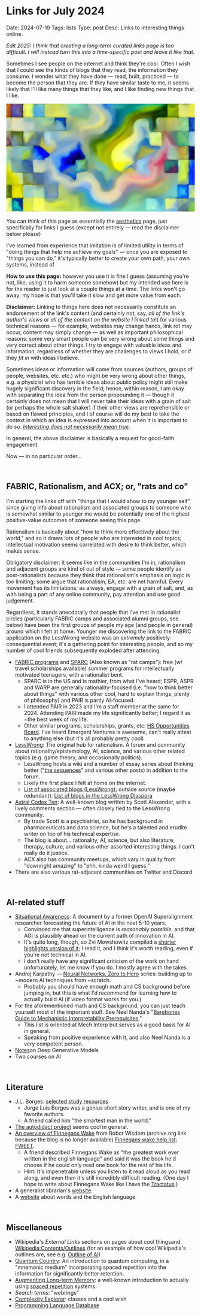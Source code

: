 # Links for July 2024  
Date: 2024-07-19
Tags: lists
Type: post
Desc: Links to interesting things online. 

*Edit 2025: I think that creating a long-term curated links page is too difficult. I will instead turn this into a time-specific post and leave it like that.*

Sometimes I see people on the internet and think they're cool. Often I wish that I could see the kinds of blogs that they read, the information they consume. I wonder what they have done — read, built, practiced — to become the person that they are. If they have similar taste to me, it seems likely that I'll like many things that they like, and I like finding new things that I like. 

<img src="static/images/links.webp" class="page-img">


You can think of this page as essentially the [aesthetics](/aesthetics) page, just specifically for links I guess (except not entirely — read the disclaimer below please)

I've learned from experience that imitation is of limited utility in terms of "doing things that help me achieve my goals" — once you are exposed to "things you can do," it's typically better to create your own path, your own systems, instead of 

**How to use this page:** however you use it is fine I guess (assuming you're not, like, using it to harm someone somehow) but my intended use here is for the reader to just look at a couple things at a time. The links won't go away; my hope is that you'll take it slow and get more value from each.

**Disclaimer:** Linking to things here does not necessarily constitute an endorsement of the link's content (and certainly not, say, *all of the link's author's views* or *all of the content on the website I linked to*!) for various technical reasons — for example, websites may change hands, link rot may occur, content may simply change — as well as important philosophical reasons: some very smart people can be very wrong about some things and very correct about other things. I try to engage with valuable ideas and information, regardless of whether they are challenges to views I hold, or if they *fit in* with ideas I believe. 

Sometimes ideas or information will come from sources (authors, groups of people, websites, etc. etc.) who might be very wrong about other things, e.g. a physicist who has terrible ideas about public policy might still make hugely significant discovery in the field; hence, within reason, I am okay with separating the idea from the person propounding it — though it certainly does not mean that I will never take their ideas with a grain of salt (or perhaps the whole salt shaker) if their other views are reprehensible or based on flawed principles, and I of course will do my best to take the context in which an idea is expressed into account when it is important to do so. *[Interesting does not necessarily mean true](/wrong-but-useful).*

In general, the above disclaimer is basically a request for good-faith engagement. 

Now — in no particular order...

<br>


## FABRIC, Rationalism, and ACX; or, "rats and co"

I'm starting the links off with "things that I would show to my younger self" since giving info about rationalism and associated groups to someone who is somewhat similar to younger me would be potentially one of the highest positive-value outcomes of someone seeing this page.

Rationalism is basically about "how to think more effectively about the world," and so it draws lots of people who are interested in cool topics; intellectual motivation seems correlated with desire to think better, which makes sense.

Obligatory disclaimer: it seems like in the communities I'm in, rationalism and adjacent groups are kind of out of style — some people identify as post-rationalists because they think that rationalism's emphasis on logic is too limiting; some argue that rationalism, EA, etc. are net harmful. Every movement has its limitations; as always, engage with a grain of salt, and, as with being a part of any online community, pay attention and use good judgement. 

Regardless, it stands anecdotally that people that I've met in rationalist circles (particularly FABRIC camps and associated alumni groups, see below) have been the first groups of people my age (and people in general) around which I felt at home. Younger me discovering the link to the FABRIC application on the LessWrong website was an *extremely* positively-consequential event; it's a gathering point for interesting people, and so my number of cool friends subsequently exploded after attending.

- [FABRIC programs](https://www.fabric.camp/) and [SPARC](https://www.sparc.camp/) (Also known as "rat camps"): free (w/ travel scholarships available) summer programs for intellectually motivated teenagers, with a rationalist bent. 
	- SPARC is in the US and is mathier, from what I've heard; ESPR, ASPR and WARP are generally rationality-focused (i.e. "how to think better about things" with various other cool, hard to explain things; plenty of philosophy) and PAIR is partly AI-focused. 
	- I attended PAIR in 2023 and I'm a staff member at the same for 2024. Attending PAIR made my life significantly better; I regard it as ~the best week of my life.
	- Other similar programs, scholarships, grants, etc: [HS Opportunities Board](https://www.hsopportunities.com/). I've heard Emergent Ventures is awesome, can't really attest to anything else (but it's all probably pretty cool)
- [LessWrong](https://lesswrong.com): The original hub for rationalism. A forum and community about rationality/epistemology, AI, science, and various other related topics (e.g. game theory, and occasionally politics). 
	- LessWrong hosts a wiki and a number of essay series about thinking better ("[the sequences](https://www.lesswrong.com/library)" and various other posts) in addition to the forum. 
	- Likely the first place I felt at home on the internet.
	- [List of associated blogs (LessWrong)](https://www.lesswrong.com/tag/list-of-blogs); outside source (maybe redundant): [List of blogs in the LessWrong Diaspora](https://namespace.obormot.net/Main/DiasporaMap)
- [Astral Codex Ten](https://www.astralcodexten.com/): A well-known blog written by Scott Alexander, with a lively comments section — often closely tied to the LessWrong community. 
	- By trade Scott is a psychiatrist, so he has background in pharmaceuticals and data science, but he's a talented and erudite writer on top of his technical expertise.
	- The blog is about... rationality, AI, science, but also literature, therapy, culture, and various other assorted interesting things. I can't really do it justice.
	- ACX also has community meetups, which vary in quality from "downright amazing" to "ehh, kinda weird I guess."
- There are also various rat-adjacent communities on Twitter and Discord

<br>

## AI-related stuff

- [Situational Awareness](https://situational-awareness.ai/): A document by a former OpenAI Superalignment researcher forecasting the future of AI in the next 5-10 years. 
	- Convinced me that superintelligence is *reasonably possible*, and that AGI is plausibly ahead on the current path of innovation in AI. 
	- It's quite long, though, so Zvi Mowshowitz compiled a [shorter highlights version of it](https://thezvi.substack.com/p/quotes-from-leopold-aschenbrenners); I read it, and I think it's worth reading, even if you're not technical in AI. 
	- I don't really have any significant criticism of the work on hand unfortunately, let me know if you do. I mostly agree with the takes.
- Andrej Karpathy — [Neural Networks, Zero to Hero](https://www.youtube.com/playlist?list=PLAqhIrjkxbuWI23v9cThsA9GvCAUhRvKZ) series: building up to ~modern AI techniques from ~scratch. 
	- Probably you should have enough math and CS background before jumping in, but this is what I'd recommend for learning how to actually build AI (if video format works for you.)
- For the aforementioned math and CS background, you can just teach yourself most of the important stuff. See Neel Nanda's "[Barebones Guide to Mechanistic Interpretability Prerequisites](https://www.neelnanda.io/mechanistic-interpretability/prereqs)." 
	- This list is oriented at Mech Interp but serves as a good basis for AI in general. 
	- Speaking from positive experience with it, and also Neel Nanda is a very competent person.
- [Notes](https://deepgenerativemodels.github.io/notes/)on Deep Generative Models
- Two courses on AI


<br>

## Literature
- J.L. Borges: [selected study resources](http://autodidactproject.org/bib/borges_biblio.html)
	- Jorge Luis Borges was a genius short story writer, and is one of my favorite authors. 
	- A friend called him "the smartest man in the world."
- [The autodidact project](http://autodidactproject.org/) seems cool in general.
- [An overview of Finnegans Wake](https://web.archive.org/web/20071011020933/http://www.robotwisdom.com/jaj/fwake/index.html) from Robot Wisdom (archive.org link because the blog is no longer available) [Finnegans wake help list](https://finneganswake.org/helpbooklist.shtml); [FWEET](http://fweet.org/). 
	- A friend described Finnegans Wake as "the greatest work ever written in the english language" and said it was the book he'd choose if he could only read one book for the rest of his life. 
	- Hint: It's impenetrable unless you listen to it read aloud as you read along, and even then it's still incredibly difficult reading. (One day I hope to write about Finnegans Wake like I have the [Tractatus](/tractatus).)
- A generalist librarian's [website](http://www.interleaves.org/~rteeter/about.html).
- A [website](https://phrontistery.info/index.html) about words and the English language
<br>

## Miscellaneous

- Wikipedia's *External Links* sections on pages about cool thingsand [Wikipedia:Contents/Outlines](https://en.wikipedia.org/wiki/Wikipedia:Contents/Outlines) (for an example of how cool Wikipedia's outlines are, see e.g. [Outline of AI](https://en.wikipedia.org/wiki/Outline_of_artificial_intelligence))
- [Quantum Country](https://quantum.country/): An introduction to quantum computing, in a "mnemonic medium" incorporating spaced repetition into the information for significantly better retention. 
- [Augmenting Long-term Memory](https://augmentingcognition.com/ltm.html): a well-known introduction to actually using [spaced repetition](https://en.wikipedia.org/wiki/Spaced_repetition) systems. 
- *Search terms*: "webrings"
- [Complexity Explorer](https://www.complexityexplorer.org/): classes and a cool wish 
- [Programming Language Database](https://pldb.io/)
